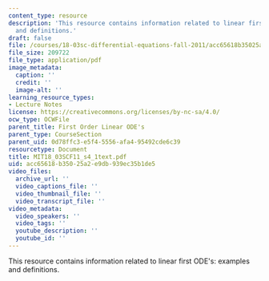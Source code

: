 ```yaml
---
content_type: resource
description: 'This resource contains information related to linear first ODE''s: examples
  and definitions.'
draft: false
file: /courses/18-03sc-differential-equations-fall-2011/acc65618b35025a2e9db939ec35b1de5_MIT18_03SCF11_s4_1text.pdf
file_size: 209722
file_type: application/pdf
image_metadata:
  caption: ''
  credit: ''
  image-alt: ''
learning_resource_types:
- Lecture Notes
license: https://creativecommons.org/licenses/by-nc-sa/4.0/
ocw_type: OCWFile
parent_title: First Order Linear ODE's
parent_type: CourseSection
parent_uid: 0d78ffc3-e5f4-5556-afa4-95492cde6c39
resourcetype: Document
title: MIT18_03SCF11_s4_1text.pdf
uid: acc65618-b350-25a2-e9db-939ec35b1de5
video_files:
  archive_url: ''
  video_captions_file: ''
  video_thumbnail_file: ''
  video_transcript_file: ''
video_metadata:
  video_speakers: ''
  video_tags: ''
  youtube_description: ''
  youtube_id: ''
---
```

This resource contains information related to linear first ODE's: examples and definitions.